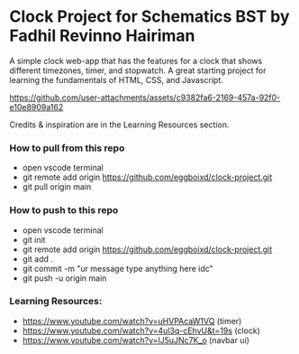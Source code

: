 
# Clock Project for Schematics BST by Fadhil Revinno Hairiman

A simple clock web-app that has the features for a clock that shows different timezones, timer, and stopwatch. A great starting project for learning the fundamentals of HTML, CSS, and Javascript.


https://github.com/user-attachments/assets/c9382fa6-2169-457a-92f0-e10e8909a162



Credits & inspiration are in the Learning Resources section.


### How to pull from this repo
- open vscode terminal
- git remote add origin https://github.com/eggboixd/clock-project.git
- git pull origin main



### How to push to this repo
- open vscode terminal
- git init
- git remote add origin https://github.com/eggboixd/clock-project.git
- git add .
- git commit -m "ur message type anything here idc"
- git push -u origin main


### Learning Resources:
- https://www.youtube.com/watch?v=uHVPAcaW1VQ (timer)
- https://www.youtube.com/watch?v=4ul3q-cEhvU&t=19s (clock)
- https://www.youtube.com/watch?v=lJ5uJNc7K_o (navbar ui)
